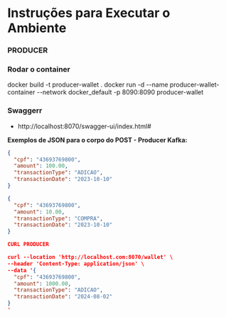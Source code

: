 # Instruções para Executar o Ambiente
### PRODUCER

### Rodar o container
docker build -t producer-wallet . 
docker run -d --name producer-wallet-container --network docker_default -p 8090:8090 producer-wallet

### Swaggerr
- http://localhost:8070/swagger-ui/index.html#

**Exemplos de JSON para o corpo do POST - Producer Kafka:**

```json
{
  "cpf": "43693769800",
  "amount": 100.00,
  "transactionType": "ADICAO",
  "transactionDate": "2023-10-10"
}

{
  "cpf": "43693769800",
  "amount": 10.00,
  "transactionType": "COMPRA",
  "transactionDate": "2023-10-10"
}

CURL PRODUCER

curl --location 'http://localhost.com:8070/wallet' \
--header 'Content-Type: application/json' \
--data '{
  "cpf": "43693769800",
  "amount": 1000.00,
  "transactionType": "ADICAO",
  "transactionDate": "2024-08-02"
}
'
